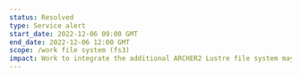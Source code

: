 ```yaml
---
status: Resolved
type: Service alert
start_date: 2022-12-06 09:00 GMT
end_date: 2022-12-06 12:00 GMT
scope: /work file system (fs3)
impact: Work to integrate the additional ARCHER2 Lustre file system may result in disruption to one of the existing work file systems&colon; fs3. This will impact any projects who have work storage on fs3.<br>If the work caused any impact to running jobs please contact the service desk with a note of the affected job IDs.
---
```

